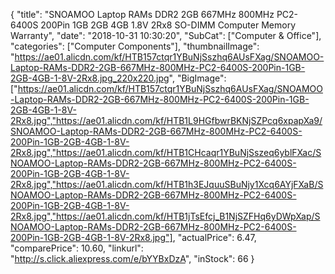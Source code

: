 {
	"title": "SNOAMOO Laptop RAMs DDR2 2GB 667MHz 800MHz PC2-6400S 200Pin 1GB 2GB 4GB 1.8V 2Rx8 SO-DIMM Computer Memory Warranty",
	"date": "2018-10-31 10:30:20",
	"SubCat": ["Computer & Office"],
	"categories": ["Computer Components"],
	"thumbnailImage": "https://ae01.alicdn.com/kf/HTB157ctqr1YBuNjSszhq6AUsFXag/SNOAMOO-Laptop-RAMs-DDR2-2GB-667MHz-800MHz-PC2-6400S-200Pin-1GB-2GB-4GB-1-8V-2Rx8.jpg_220x220.jpg",
	"BigImage": ["https://ae01.alicdn.com/kf/HTB157ctqr1YBuNjSszhq6AUsFXag/SNOAMOO-Laptop-RAMs-DDR2-2GB-667MHz-800MHz-PC2-6400S-200Pin-1GB-2GB-4GB-1-8V-2Rx8.jpg","https://ae01.alicdn.com/kf/HTB1L9HGfbwrBKNjSZPcq6xpapXa9/SNOAMOO-Laptop-RAMs-DDR2-2GB-667MHz-800MHz-PC2-6400S-200Pin-1GB-2GB-4GB-1-8V-2Rx8.jpg","https://ae01.alicdn.com/kf/HTB1CHcaqr1YBuNjSszeq6yblFXac/SNOAMOO-Laptop-RAMs-DDR2-2GB-667MHz-800MHz-PC2-6400S-200Pin-1GB-2GB-4GB-1-8V-2Rx8.jpg","https://ae01.alicdn.com/kf/HTB1h3EJquuSBuNjy1Xcq6AYjFXaB/SNOAMOO-Laptop-RAMs-DDR2-2GB-667MHz-800MHz-PC2-6400S-200Pin-1GB-2GB-4GB-1-8V-2Rx8.jpg","https://ae01.alicdn.com/kf/HTB1jTsEfcj_B1NjSZFHq6yDWpXap/SNOAMOO-Laptop-RAMs-DDR2-2GB-667MHz-800MHz-PC2-6400S-200Pin-1GB-2GB-4GB-1-8V-2Rx8.jpg"],
	"actualPrice": 6.47,
	"comparePrice": 10.60,
	"linkurl": "http://s.click.aliexpress.com/e/bYYBxDzA",
	"inStock": 66
}

